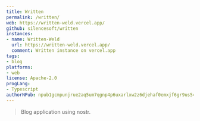 ```yaml
---
title: Written
permalink: /written/
web: https://written-weld.vercel.app/
github: silencesoft/written
instances:
- name: Written-Weld 
  url: https://written-weld.vercel.app/
  comment: Written instance on vercel.app
tags:
- blog
platforms:
- web
license: Apache-2.0
progLang:
- Typescript 
authorNPub: npub1gcmpunjrue2aq5um7qgnp4p6uxarlxw2z6djehaf0emxjf6gr9us548zdf
---
```


> Blog application using nostr.